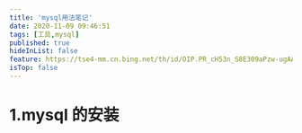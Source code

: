 ```yaml
---
title: 'mysql用法笔记'
date: 2020-11-09 09:46:51
tags: [工具,mysql]
published: true
hideInList: false
feature: https://tse4-mm.cn.bing.net/th/id/OIP.PR_cH53n_S8E309aPzw-ugAAAA?pid=Api&rs=1
isTop: false
---
```

# 1.mysql 的安装
> 
## 